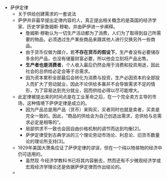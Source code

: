 - 萨伊定律
	- 关于供给创建需求的一套说法
	- 萨伊并非最早提出定律内容的人，真正提出相关概念的是英国的经济学家、历史学家詹姆斯·穆勒，并由萨伊进一步阐释。
		- 詹姆斯·穆勒认为一切生产活动都为了消费，人们为了取得到自己所需要的物品，必须透过生产某些商品来跟其他人进行交换另外一些商品。
		- 由于货币仅做为媒介，若**不存在货币的假设下**，生产者没有必要储存多余的产品，也没有储蓄财富必要，所以他会立刻将产品出售。
		- **生产者也是消费者**，个人收入最后仍然会用于消费和投资用途，因此社会的总供给必定会等于总需求。
		- 因为资本累积全部最后会转化为消费与投资，生产必因资本的全部投入而扩大了劳动就业，因此不论供给多寡并不会导致需求不足的情形，为了容易达到充分就业，因而供给必得以尽可能增大。
	- 此定律被提出来的时间点是在工业革命之后，在一个完全卖方主导的市场，这种情境下萨伊定律是成立的。
		- 因为产品总是用产品（货币）来购买，买者同时也就是卖者，买卖是完全一致的。因此，“商品的供给会为自己创造出需求，总供给与总需求必定是相等的”。
		- 局部供求不一致也会因自由价格机制的调节而达到均衡[2]。
		- 萨伊定律受到古典学派的三个理论劳动市场论、利息论、旧货币数量论的理论所支持[3]。
	- 1929年美国大萧条应证了萨伊定律的谬误，但在一个纯以物易物的经济中仍可适用的。
		- 虽然现 今经济学教科书已将其内容删去，然而还有不少微观经济学或宏观经济学理论还是依据萨伊定律而作出结论的。
	-